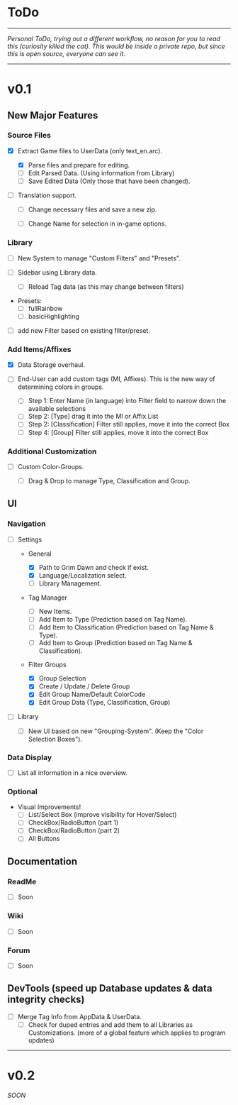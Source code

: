 # ToDo

---

*Personal ToDo, trying out a different workflow, no reason for you to read this (curiosity killed the cat). This would be inside a private repo, but since this is open source, everyone can see it.*

---

# v0.1

## New Major Features

### Source Files

* [x] Extract Game files to UserData (only text_en.arc).
  * [x] Parse files and prepare for editing.
  * [ ] Edit Parsed Data. (Using information from Library)
  * [ ] Save Edited Data (Only those that have been changed).
* [ ] Translation support.

  * [ ] Change necessary files and save a new zip.

  * [ ] Change Name for selection in in-game options.

### Library

* [ ] New System to manage "Custom Filters" and "Presets".
* [ ] Sidebar using Library data.
  
  * [ ] Reload Tag data (as this may change between filters)
  
* Presets:
  * [ ] fullRainbow
  * [ ] basicHighlighting
* [ ] add new Filter based on existing filter/preset.

### Add Items/Affixes

* [x] Data Storage overhaul.
* [ ] End-User can add custom tags (MI, Affixes). This is the new way of determining colors in groups.

  * [ ] Step 1: Enter Name (in language) into Filter field to narrow down the available selections
  * [ ] Step 2: [Type] drag it into the MI or Affix List
  * [ ] Step 2: [Classification] Filter still applies, move it into the correct Box
  * [ ] Step 4: [Group] Filter still applies, move it into the correct Box

### Additional Customization

* [ ] Custom Color-Groups.

  * [ ] Drag & Drop to manage Type, Classification and Group.

## UI

### Navigation

* [ ] Settings

  * General

    * [x] Path to Grim Dawn and check if exist.
    * [x] Language/Localization select.
    * [ ] Library Management.
    
  * Tag Manager
    * [ ] New Items.
    * [ ] Add Item to Type (Prediction based on Tag Name).
    * [ ] Add Item to Classification (Prediction based on Tag Name & Type).
    * [ ] Add Item to Group (Prediction based on Tag Name & Classification).

  * Filter Groups
    * [x] Group Selection
    * [x] Create / Update / Delete Group
    * [x] Edit Group Name/Default ColorCode
    * [x] Edit Group Data (Type, Classification, Group)
* [ ] Library
  * [ ] New UI based on new "Grouping-System". (Keep the "Color Selection Boxes").

### Data Display
* [ ] List all information in a nice overview.

### Optional

* Visual Improvements!
  * [ ] List/Select Box (improve visibility for Hover/Select)
  * [ ] CheckBox/RadioButton (part 1) 
  * [ ] CheckBox/RadioButton (part 2) 
  * [ ] All Buttons
## Documentation

### ReadMe

* [ ] Soon

### Wiki

* [ ] Soon

### Forum

* [ ] Soon

## DevTools (speed up Database updates & data integrity checks)
* [ ] Merge Tag Info from AppData & UserData.
  * [ ] Check for duped entries and add them to all Libraries as Customizations. (more of a global feature which applies to program updates)

---

# v0.2

*SOON*